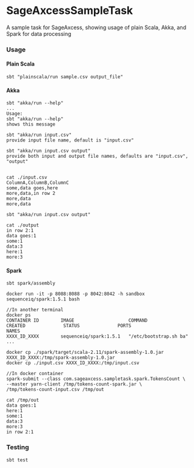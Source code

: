 # SageAxcessSampleTask
A sample task for SageAxcess, showing usage of plain Scala, Akka, and Spark for data processing

### Usage

#### Plain Scala
    sbt "plainscala/run sample.csv output_file"

#### Akka
    sbt "akka/run --help"
    ...
    Usage:
    sbt "akka/run --help"
    shows this message

    sbt "akka/run input.csv"
    provide input file name, default is "input.csv"

    sbt "akka/run input.csv output"
    provide both input and output file names, defaults are "input.csv", "output"
    
    
    cat ./input.csv 
    ColumnA,ColumnB,ColumnC
    some,data goes,here
    more,data,in row 2
    more,data
    more,data
    
    sbt "akka/run input.csv output"
    
    cat ./output
    in row 2:1
    data goes:1
    some:1
    data:3
    here:1
    more:3
    
#### Spark
    sbt spark/assembly

    docker run -it -p 8088:8088 -p 8042:8042 -h sandbox sequenceiq/spark:1.5.1 bash

    //In another terminal
    docker ps
    CONTAINER ID        IMAGE                    COMMAND                  CREATED              STATUS              PORTS                                                                                                                                               NAMES
    XXXX_ID_XXXX        sequenceiq/spark:1.5.1   "/etc/bootstrap.sh ba" ...
    
    docker cp ./spark/target/scala-2.11/spark-assembly-1.0.jar XXXX_ID_XXXX:/tmp/spark-assembly-1.0.jar
    docker cp ./input.csv XXXX_ID_XXXX:/tmp/input.csv
    
    //In docker container 
    spark-submit --class com.sageaxcess.sampletask.spark.TokensCount \
    --master yarn-client /tmp/tokens-count-spark.jar \
    /tmp/tokens-count-input.csv /tmp/out 
    
    cat /tmp/out
    data goes:1
    here:1
    some:1
    data:3
    more:3
    in row 2:1

### Testing
`sbt test`